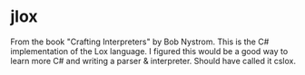 # jlox
From the book "Crafting Interpreters" by Bob Nystrom.
This is the C# implementation of the Lox language.
I figured this would be a good way to learn more C# and writing a parser & interpreter.
Should have called it cslox.
